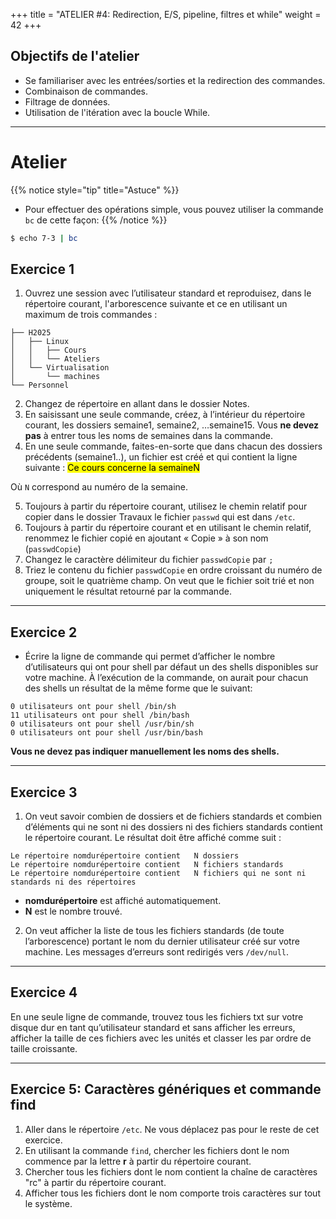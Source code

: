 +++
title = "ATELIER #4: Redirection, E/S, pipeline, filtres et while"
weight = 42
+++

## Objectifs de l'atelier

- Se familiariser avec les entrées/sorties et la redirection des commandes.
- Combinaison de commandes.
- Filtrage de données.
- Utilisation de l'itération avec la boucle While.

---

# Atelier


{{% notice style="tip" title="Astuce" %}}
- Pour effectuer des opérations simple, vous pouvez utiliser la commande `bc` de cette façon: 
{{% /notice %}}

```bash
$ echo 7-3 | bc
```

## Exercice 1

1. Ouvrez une session avec l’utilisateur standard et reproduisez, dans le répertoire courant, l'arborescence suivante et ce en utilisant un maximum de trois commandes : 
 
```
├── H2025
│   ├── Linux
│   │   ├── Cours
│   │   └── Ateliers
│   └── Virtualisation
│       └── machines
└── Personnel
```

2. Changez de répertoire en allant dans le dossier Notes. 
3. En saisissant une seule commande, créez, à l’intérieur du répertoire courant, les dossiers semaine1, semaine2, …semaine15. Vous **ne devez pas** à entrer tous les noms de semaines dans la commande. 
4. En une seule commande, faites-en-sorte que dans chacun des dossiers précédents (semaine1..), un fichier est créé et qui contient la ligne suivante :
<mark>Ce cours concerne la semaineN</mark>

Où `N` correspond au numéro de la semaine. 

5. Toujours à partir du répertoire courant, utilisez le chemin relatif pour copier dans le dossier Travaux le fichier `passwd` qui est dans `/etc`. 
6. Toujours à partir du répertoire courant et en utilisant le chemin relatif, renommez le fichier copié en ajoutant « Copie » à son nom (`passwdCopie`)
7. Changez le caractère délimiteur du fichier `passwdCopie` par `;`
8. Triez le contenu du fichier `passwdCopie` en ordre croissant du numéro de groupe, soit le quatrième champ. On veut que le fichier soit trié et non uniquement le résultat retourné par la commande. 

---

## Exercice 2

- Écrire la ligne de commande qui permet d’afficher le nombre d’utilisateurs qui ont pour shell par défaut un des shells disponibles sur votre machine. 
À l’exécution de la commande, on aurait pour chacun des shells un résultat de la même forme que le suivant:

```
0 utilisateurs ont pour shell /bin/sh
11 utilisateurs ont pour shell /bin/bash
0 utilisateurs ont pour shell /usr/bin/sh
0 utilisateurs ont pour shell /usr/bin/bash
```

**Vous ne devez pas indiquer manuellement les noms des shells.**

--- 

## Exercice 3

1. On veut savoir combien de dossiers et de fichiers standards et combien d’éléments qui ne sont ni des dossiers ni des fichiers standards contient le répertoire courant. Le résultat doit être affiché comme suit :

```
Le répertoire nomdurépertoire contient   N dossiers
Le répertoire nomdurépertoire contient   N fichiers standards
Le répertoire nomdurépertoire contient   N fichiers qui ne sont ni standards ni des répertoires
```

- **nomdurépertoire** est affiché automatiquement. 
- **N** est le nombre trouvé. 

2. On veut afficher la liste de tous les fichiers standards (de toute l’arborescence) portant le nom du dernier utilisateur créé sur votre machine. Les messages d’erreurs sont redirigés vers `/dev/null`.

---

## Exercice 4

En une seule ligne de commande, trouvez tous les fichiers txt sur votre disque dur en tant qu’utilisateur standard et sans afficher les erreurs, afficher la taille de ces fichiers avec les unités  et classer les par ordre de taille croissante.

---

## Exercice 5: Caractères génériques et commande find

1. Aller dans le répertoire `/etc`. Ne vous déplacez pas pour le reste de cet exercice.
2. En utilisant la commande `find`, chercher les fichiers dont le nom commence par la lettre **r** à partir du répertoire courant.
3. Chercher tous les fichiers dont le nom contient la chaîne de caractères "rc" à partir du répertoire courant.
4. Afficher tous les fichiers dont le nom comporte trois caractères sur tout le système.
